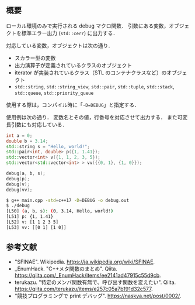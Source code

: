 ## 概要

ローカル環境のみで実行される debug マクロ関数．
引数にある変数，オブジェクトを標準エラー出力 (`std::cerr`) に出力する．

対応している変数，オブジェクトは次の通り．

- スカラー型の変数
- 出力演算子が定義されているクラスのオブジェクト
- iterator が実装されているクラス（STL のコンテナクラスなど）のオブジェクト
- `std::string`, `std::string_view`, `std::pair`, `std::tuple`, `std::stack`, `std::queue`, `std::priority_queue`

使用する際は，コンパイル時に「`-D=DEBUG`」と指定する．

使用例は次の通り．
変数名とその値，行番号を対応させて出力する．
また可変長引数にも対応している．

```main.cpp
int a = 0;
double b = 3.14;
std::string s = "Hello, world!";
std::pair<int, double> p({1, 1.41});
std::vector<int> v({1, 1, 2, 3, 5});
std::vector<std::vector<int> > vv({{0, 1}, {1, 0}});

debug(a, b, s);
debug(p);
debug(v);
debug(vv);
`````

```bash
$ g++ main.cpp -std=c++17 -D=DEBUG -o debug.out
$ ./debug
[L50] (a, b, s): (0, 3.14, Hello, world!)
[L51] p: {1, 1.41}
[L52] v: [1 1 2 3 5]
[L53] vv: [[0 1] [1 0]]
``````


## 参考文献

- "SFINAE". Wikipedia. <https://ja.wikipedia.org/wiki/SFINAE>.
- _EnumHack. "C++メタ関数のまとめ". Qiita. <https://qiita.com/_EnumHack/items/ee2141ad47915c55d9cb>.
- terukazu. "特定のメンバ関数有無で、呼び出す関数を変えたい". Qiita. <https://qiita.com/terukazu/items/e257c05a7b191d32c577>.
- "競技プログラミングで print デバッグ". <https://naskya.net/post/0002/>.

